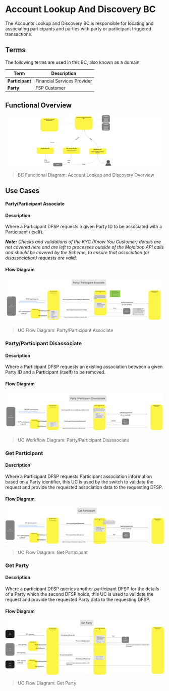 # Account Lookup And Discovery BC

The Accounts Lookup and Discovery BC is responsible for locating and associating participants and parties with party or participant triggered transactions.

## Terms

The following terms are used in this BC, also known as a domain.

| Term | Description |
|---|---|
| **Participant** | Financial Services Provider |
| **Party** | FSP Customer |

## Functional Overview

![Use Case - Functional Overview](./assets/ML2RA_bc_accLookDiscvry_Apr22-b400.png)
>BC Functional Diagram: Account Lookup and Discovery Overview

## Use Cases

#### Party/Participant Associate

#### Description

Where a Participant DFSP requests a given Party ID to be associated with a Participant (itself).

***Note:*** *Checks and validations of the KYC (Know You Customer) details are not covered here and are left to processes outside of the Mojaloop API calls and should be covered by the Scheme, to ensure that association (or disassociation) requests are valid.*

#### Flow Diagram

![Use Case - Party/Participant Associate](./assets/aldPartyParticipantAssoc_20220919.png)
>UC Flow Diagram: Party/Participant Associate

### Party/Participant Disassociate

#### Description

Where a Participant DFSP requests an existing association between a given Party ID and a Participant (itself) to be removed.

#### Flow Diagram

![Use Case - Party/Participant Disassociate](./assets/aldPartyParticipantDisassoc_20220919.png)
>UC Workflow Diagram: Party/Participant Disassociate




### Get Participant

#### Description

Where a Participant DFSP requests Participant association information based on a Party identifier, this UC is used by the switch to validate the request and provide the requested association data to the requesting DFSP.

#### Flow Diagram

![Use Case - Get Participant](./assets/aldGetParticipant_20210825.png)
>UC Flow Diagram: Get Participant

### Get Party

#### Description

Where a participant DFSP queries another participant DFSP for the details of a Party which the second DFSP holds, this UC is used to validate the request and provide the requested Party data to the requesting DFSP.

#### Flow Diagram

![Use Case - Get Party](./assets/aldGetParty_20210825.png)
>UC Flow Diagram: Get Party

<!--## Notes -->
<!-- Footnotes themselves at the bottom. -->

[^1]: Common Interfaces: [Mojaloop Common Interface List](../../commonInterfaces.md)
